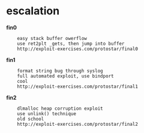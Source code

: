 escalation
==========

**fin0**
```
	easy stack buffer owerflow
	use ret2plt _gets, then jump into buffer
	http://exploit-exercises.com/protostar/final0
```

**fin1**
```
	format string bug through syslog
	full automated exploit, use bindport
	cool
	http://exploit-exercises.com/protostar/final1
```

**fin2**
```
	dlmalloc heap corruption exploit
	use unlink() technique
	old school
	http://exploit-exercises.com/protostar/final2
```
	
